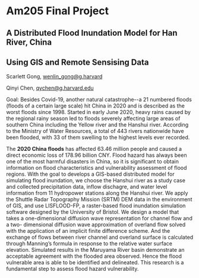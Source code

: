 # Am205 Final Project
## A Distributed Flood Inundation Model for Han River, China 
## Using GIS and Remote Sensising Data	


Scarlett Gong, wenlin_gong@g.harvard

Qinyi Chen, qychen@g.harvard.edu

Goal: Besides Covid-19, another natural catastrophe--a 21 numbered floods (floods of a certain large scale) hit China in 2020 and is described as the worst floods since 1998. Started in early June 2020, heavy rains caused by the regional rainy season led to floods severely affecting large areas of southern China including the Yellow river and the Hanshui river. According to the Ministry of Water Resources, a total of 443 rivers nationwide have been flooded, with 33 of them swelling to the highest levels ever recorded. 

The **2020 China floods** has affected 63.46 million people and caused a direct economic loss of 178.96 billion CNY. Flood hazard has always been one of the most harmful disasters in China, so it is significant to obtain information on flood characteristics and vulnerability assessment of flood regions. With the goal to develops a GIS-based distributed model for simulating flood inundation, we choose the Hanshui river as a study case and collected precipitation data, inflow dischagre, and water level information from 11 hydropower stations along the Hanshui river. We apply the Shuttle Radar Topography Mission (SRTM) DEM data in the environment of GIS, and use LISFLOOD-FP, a raster-based flood inundation simulation software designed by the University of Bristol. We design a model that takes a one-dimensional diffusion wave representation for channel flow and a two- dimensional diffusion wave approximation of overland flow solved with the application of an implicit finite difference scheme. And the exchange of flows between river channel and overland surface is calculated through Manning’s formula in response to the relative water surface elevation. Simulated results in the Maruyama River basin demonstrate an acceptable agreement with the flooded area observed. Hence the flood vulnerable area is able to be identified and delineated. This research is a fundamental step to assess flood hazard vulnerability.

